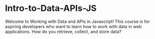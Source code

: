 # Intro-to-Data-APIs-JS
Welcome to Working with Data and APIs in Javascript!  This course is for aspiring developers who want to learn how to work with data in web applications. How do you retrieve, collect, and store data?
